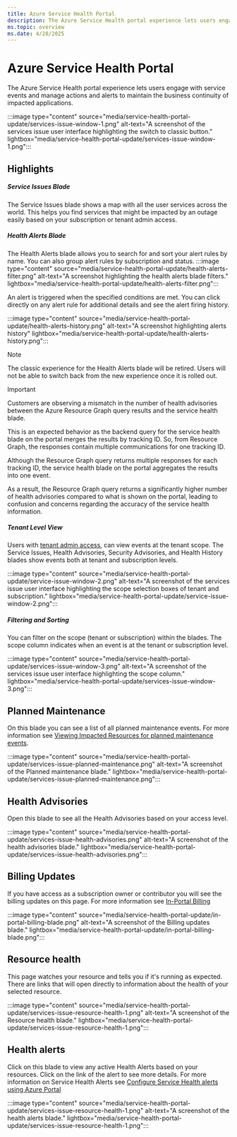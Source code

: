 ```yaml
---
title: Azure Service Health Portal
description: The Azure Service Health portal experience lets users engage with service events and manage actions to maintain the business continuity of impacted applications.
ms.topic: overview
ms.date: 4/28/2025
---
```


# Azure Service Health Portal

The Azure Service Health portal experience lets users engage with service events and manage actions and alerts to maintain the business continuity of impacted applications.

:::image type="content" source="media/service-health-portal-update/services-issue-window-1.png" alt-text="A screenshot of the services issue user interface highlighting the switch to classic button." lightbox="media/service-health-portal-update/services-issue-window-1.png":::


## Highlights


##### Service Issues Blade
The Service Issues blade shows a map with all the user services across the world. This helps you find services that might be impacted by an outage easily based on your subscription or tenant admin access.

##### Health Alerts Blade
The Health Alerts blade allows you to search for and sort your alert rules by name. You can also group alert rules by subscription and status.
:::image type="content" source="media/service-health-portal-update/health-alerts-filter.png" alt-text="A screenshot highlighting the health alerts blade filters." lightbox="media/service-health-portal-update/health-alerts-filter.png":::

An alert is triggered when the specified conditions are met. You can click directly on any alert rule for additional details and see the alert firing history. 

:::image type="content" source="media/service-health-portal-update/health-alerts-history.png" alt-text="A screenshot highlighting alerts history" lightbox="media/service-health-portal-update/health-alerts-history.png":::

>[!Note]
>The classic experience for the Health Alerts blade will be retired. Users will not be able to switch back from the new experience once it is rolled out.

> [!IMPORTANT]
>Customers are observing a mismatch in the number of health advisories between the Azure Resource Graph query results and the service health blade.
> 
>This is an expected behavior as the backend query for the service health blade on the portal merges the results by tracking ID. So, from Resource Graph, the responses contain multiple communications for one tracking ID.
>
>Although the Resource Graph query returns multiple responses for each tracking ID, the service health blade on the portal aggregates the results into one event.
>
>As a result, the Resource Graph query returns a significantly higher number of health advisories compared to what is shown on the portal, leading to confusion and concerns regarding the accuracy of the service health information.


##### Tenant Level View
Users with [tenant admin access](admin-access-reference.md#roles-with-tenant-admin-access), can view events at the tenant scope. The Service Issues, Health Advisories, Security Advisories, and Health History blades show events both at tenant and subscription levels. 

:::image type="content" source="media/service-health-portal-update/service-issue-window-2.png" alt-text="A screenshot of the services issue user interface highlighting the scope selection boxes of tenant and subscription." lightbox="media/service-health-portal-update/service-issue-window-2.png":::

##### Filtering and Sorting

You can filter on the scope (tenant or subscription) within the blades. The scope column indicates when an event is at the tenant or subscription level.

:::image type="content" source="media/service-health-portal-update/services-issue-window-3.png" alt-text="A screenshot of the services issue user interface highlighting the scope column." lightbox="media/service-health-portal-update/services-issue-window-3.png":::

<!--
##### Issues Details
The issues details look and feel has been updated, for better readability. 
-->

## Planned Maintenance

On this blade you can see a list of all planned maintenance events. For more information see [Viewing Impacted Resources for planned maintenance events](impacted-resources-planned-maintenance.md).

:::image type="content" source="media/service-health-portal-update/services-issue-planned-maintenance.png" alt-text="A screenshot of the Planned maintenance blade." lightbox="media/service-health-portal-update/services-issue-planned-maintenance.png":::

## Health Advisories
Open this blade to see all the Health Advisories based on your access level.

:::image type="content" source="media/service-health-portal-update/services-issue-health-advisories.png" alt-text="A screenshot of the health advisories blade." lightbox="media/service-health-portal-update/services-issue-health-advisories.png":::

## Billing Updates
If you have access as a subscription owner or contributor you will see the billing updates on this page. For more information see [In-Portal Billing](billing-elevated-access.md)

:::image type="content" source="media/service-health-portal-update/in-portal-billing-blade.png" alt-text="A screenshot of the Billing updates blade." lightbox="media/service-health-portal-update/in-portal-billing-blade.png":::


## Resource health
This page watches your resource and tells you if it's running as expected. There are links that will open directly to information about the health of your selected resource. 

:::image type="content" source="media/service-health-portal-update/services-issue-resource-health-1.png" alt-text="A screenshot of the Resource health blade." lightbox="media/service-health-portal-update/services-issue-resource-health-1.png":::

## Health alerts
Click on this blade to view any active Health Alerts based on your resources. Click on the link of the alert to see more details. For more information on Service Health Alerts see [Configure Service Health alerts using Azure Portal](alerts-activity-log-service-notifications-portal.md)

:::image type="content" source="media/service-health-portal-update/services-issue-resource-health-1.png" alt-text="A screenshot of the health alerts blade." lightbox="media/service-health-portal-update/services-issue-resource-health-1.png":::



